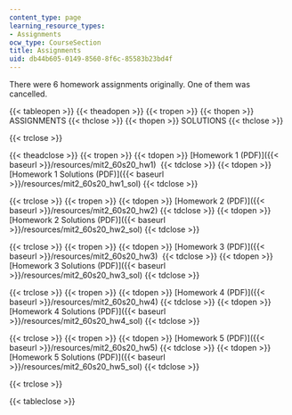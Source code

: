```yaml
---
content_type: page
learning_resource_types:
- Assignments
ocw_type: CourseSection
title: Assignments
uid: db44b605-0149-8560-8f6c-85583b23bd4f
---
```


There were 6 homework assignments originally. One of them was cancelled.

{{< tableopen >}}
{{< theadopen >}}
{{< tropen >}}
{{< thopen >}}
ASSIGNMENTS
{{< thclose >}}
{{< thopen >}}
SOLUTIONS
{{< thclose >}}

{{< trclose >}}

{{< theadclose >}}
{{< tropen >}}
{{< tdopen >}}
[Homework 1 (PDF)]({{< baseurl >}}/resources/mit2_60s20_hw1) 
{{< tdclose >}}
{{< tdopen >}}
[Homework 1 Solutions (PDF)]({{< baseurl >}}/resources/mit2_60s20_hw1_sol)
{{< tdclose >}}

{{< trclose >}}
{{< tropen >}}
{{< tdopen >}}
[Homework 2 (PDF)]({{< baseurl >}}/resources/mit2_60s20_hw2)
{{< tdclose >}}
{{< tdopen >}}
[Homework 2 Solutions (PDF)]({{< baseurl >}}/resources/mit2_60s20_hw2_sol)
{{< tdclose >}}

{{< trclose >}}
{{< tropen >}}
{{< tdopen >}}
[Homework 3 (PDF)]({{< baseurl >}}/resources/mit2_60s20_hw3) 
{{< tdclose >}}
{{< tdopen >}}
[Homework 3 Solutions (PDF)]({{< baseurl >}}/resources/mit2_60s20_hw3_sol)
{{< tdclose >}}

{{< trclose >}}
{{< tropen >}}
{{< tdopen >}}
[Homework 4 (PDF)]({{< baseurl >}}/resources/mit2_60s20_hw4)
{{< tdclose >}}
{{< tdopen >}}
[Homework 4 Solutions (PDF)]({{< baseurl >}}/resources/mit2_60s20_hw4_sol)
{{< tdclose >}}

{{< trclose >}}
{{< tropen >}}
{{< tdopen >}}
[Homework 5 (PDF)]({{< baseurl >}}/resources/mit2_60s20_hw5)
{{< tdclose >}}
{{< tdopen >}}
[Homework 5 Solutions (PDF)]({{< baseurl >}}/resources/mit2_60s20_hw5_sol)
{{< tdclose >}}

{{< trclose >}}

{{< tableclose >}}